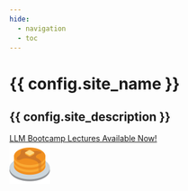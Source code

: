 ```yaml
---
hide:
  - navigation
  - toc
---
```


<div class="grid-2">
  <div>
    <h1>{{ config.site_name }}</h1>
    <h2 class="mb-4">{{ config.site_description }}</h2>
    <a href="/llm-bootcamp" class="md-button md-button--primary">
      LLM Bootcamp Lectures Available Now!
    </a>
  </div>
  <img src="images/pancakes.svg" style="max-height: 256px">
</div>
